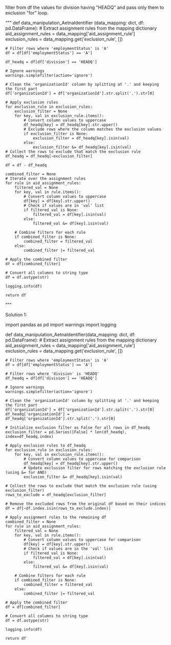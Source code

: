 filter from df the values for division having "HEADQ" and pass only them to exclusion "for" loop.

"""
def data_manipulation_AetnaIdentifier (data_mapping: dict, df: pd.DataFrame):
    # Extract assignment rules from the mapping dictionary
    aid_assignment_rules = data_mapping['aid_assignment_rule']
    exclusion_rules = data_mapping.get('exclusion_rule', [])

    # Filter rows where 'employmentStatus' is 'A'
    df = df[df['employmentStatus'] == 'A']

    df_headq = df[df['division'] == 'HEADQ']

    # Ignore warnings
    warnings.simplefilter(action='ignore')

    # Clean the 'organizationId' column by splitting at '.' and keeping the first part
    df['organizationId'] = df['organizationId'].str.split('.').str[0]

    # Apply exclusion rules
    for exclusion_rule in exclusion_rules:
        exclusion_filter = None
        for key, val in exclusion_rule.items():
            # Convert column values to uppercase
            df_headq[key] = df_headq[key].str.upper()
            # Exclude rows where the column matches the exclusion values
            if exclusion_filter is None:
                exclusion_filter = df_headq[key].isin(val)
            else:
                exclusion_filter &= df_headq[key].isin(val)
    # Collect the rows to exclude that match the exclusion rule
    df_headq = df_headq[~exclusion_filter]

    df = df - df_headq

    combined_filter = None
    # Iterate over the assignment rules
    for rule in aid_assignment_rules:
        filtered_val = None
        for key, val in rule.items():
            # Convert column values to uppercase
            df[key] = df[key].str.upper()
            # Check if values are in 'val' list
            if filtered_val is None:
                filtered_val = df[key].isin(val)
            else:
                filtered_val &= df[key].isin(val)

        # Combine filters for each rule
        if combined_filter is None:
            combined_filter = filtered_val
        else:
            combined_filter |= filtered_val

    # Apply the combined filter
    df = df[combined_filter]

    # Convert all columns to string type
    df = df.astype(str)

    logging.info(df)

    return df
"""

Solution 1:

import pandas as pd
import warnings
import logging

def data_manipulation_AetnaIdentifier(data_mapping: dict, df: pd.DataFrame):
    # Extract assignment rules from the mapping dictionary
    aid_assignment_rules = data_mapping['aid_assignment_rule']
    exclusion_rules = data_mapping.get('exclusion_rule', [])

    # Filter rows where 'employmentStatus' is 'A'
    df = df[df['employmentStatus'] == 'A']

    # Filter rows where 'division' is 'HEADQ'
    df_headq = df[df['division'] == 'HEADQ']

    # Ignore warnings
    warnings.simplefilter(action='ignore')

    # Clean the 'organizationId' column by splitting at '.' and keeping the first part
    df['organizationId'] = df['organizationId'].str.split('.').str[0]
    df_headq['organizationId'] = df_headq['organizationId'].str.split('.').str[0]

    # Initialize exclusion filter as False for all rows in df_headq
    exclusion_filter = pd.Series([False] * len(df_headq), index=df_headq.index)

    # Apply exclusion rules to df_headq
    for exclusion_rule in exclusion_rules:
        for key, val in exclusion_rule.items():
            # Convert column values to uppercase for comparison
            df_headq[key] = df_headq[key].str.upper()
            # Update exclusion filter for rows matching the exclusion rule (using &= for AND)
            exclusion_filter &= df_headq[key].isin(val)

    # Collect the rows to exclude that match the exclusion rule (using exclusion_filter)
    rows_to_exclude = df_headq[exclusion_filter]

    # Remove the excluded rows from the original df based on their indices
    df = df[~df.index.isin(rows_to_exclude.index)]

    # Apply assignment rules to the remaining df
    combined_filter = None
    for rule in aid_assignment_rules:
        filtered_val = None
        for key, val in rule.items():
            # Convert column values to uppercase for comparison
            df[key] = df[key].str.upper()
            # Check if values are in the 'val' list
            if filtered_val is None:
                filtered_val = df[key].isin(val)
            else:
                filtered_val &= df[key].isin(val)

        # Combine filters for each rule
        if combined_filter is None:
            combined_filter = filtered_val
        else:
            combined_filter |= filtered_val

    # Apply the combined filter
    df = df[combined_filter]

    # Convert all columns to string type
    df = df.astype(str)

    logging.info(df)

    return df
